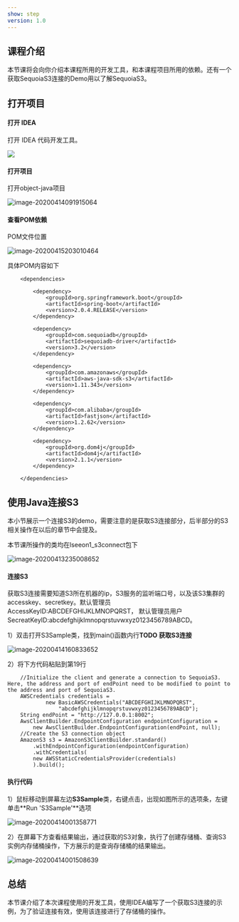 ```yaml
---
show: step
version: 1.0 
---
```


## 课程介绍

本节课将会向你介绍本课程所用的开发工具，和本课程项目所用的依赖。还有一个获取SequoiaS3连接的Demo用以了解SequoiaS3。

## 打开项目

#### 打开 IDEA

打开 IDEA 代码开发工具。

![](https://doc.shiyanlou.com/courses/1736/1207281/06650396616c742995bb63fcf933fac5-0)

#### 打开项目

打开object-java项目

![image-20200414091915064](https://doc.shiyanlou.com/courses/1737/1207281/79e3fad2d27f14cfcbc94eadd646d88d-0)

#### 查看POM依赖

POM文件位置

![image-20200415203010464](https://doc.shiyanlou.com/courses/1737/1207281/a9820e2be11151caf60217df998c3803-0)

具体POM内容如下

```
    <dependencies>

        <dependency>
            <groupId>org.springframework.boot</groupId>
            <artifactId>spring-boot</artifactId>
            <version>2.0.4.RELEASE</version>
        </dependency>

        <dependency>
            <groupId>com.sequoiadb</groupId>
            <artifactId>sequoiadb-driver</artifactId>
            <version>3.2</version>
        </dependency>

        <dependency>
            <groupId>com.amazonaws</groupId>
            <artifactId>aws-java-sdk-s3</artifactId>
            <version>1.11.343</version>
        </dependency>

        <dependency>
            <groupId>com.alibaba</groupId>
            <artifactId>fastjson</artifactId>
            <version>1.2.62</version>
        </dependency>

        <dependency>
            <groupId>org.dom4j</groupId>
            <artifactId>dom4j</artifactId>
            <version>2.1.1</version>
        </dependency>

    </dependencies>
```



## 使用Java连接S3

本小节展示一个连接S3的demo，需要注意的是获取S3连接部分，后半部分的S3相关操作在以后的章节中会提及。

本节课所操作的类均在lseeon1_s3connect包下

![image-20200413235008652](https://doc.shiyanlou.com/courses/1737/1207281/e79cb2c573e6b96920a8c47fe33130ac-0)

#### 连接S3

获取S3连接需要知道S3所在机器的ip，S3服务的监听端口号，以及该S3集群的accesskey、secretkey。默认管理员AccessKeyID:ABCDEFGHIJKLMNOPQRST， 默认管理员用户SecreatKeyID:abcdefghijklmnopqrstuvwxyz0123456789ABCD。

1）双击打开S3Sample类，找到main()函数内行**TODO 获取S3连接**

![image-20200414160833652](https://doc.shiyanlou.com/courses/1737/1207281/dc40563b95f4b9e9457e14fa87ee2be1-0)

2）将下方代码粘贴到第19行

```
    //Initialize the client and generate a connection to SequoiaS3. Here, the address and port of endPoint need to be modified to point to the address and port of SequoiaS3.
    AWSCredentials credentials = 
    		new BasicAWSCredentials("ABCDEFGHIJKLMNOPQRST",
    			"abcdefghijklmnopqrstuvwxyz0123456789ABCD");
    String endPoint = "http://127.0.0.1:8002";
    AwsClientBuilder.EndpointConfiguration endpointConfiguration = 
    	new AwsClientBuilder.EndpointConfiguration(endPoint, null);
    //Create the S3 connection object
    AmazonS3 s3 = AmazonS3ClientBuilder.standard()
        .withEndpointConfiguration(endpointConfiguration)
        .withCredentials(
        new AWSStaticCredentialsProvider(credentials)
        ).build();
```

#### 执行代码

1）鼠标移动到屏幕左边**S3Sample**类，右键点击，出现如图所示的选项条，左键单击**Run 'S3Sample'**选项

![image-20200414001358771](https://doc.shiyanlou.com/courses/1737/1207281/1f908f0b92b5e9addcf72fe15a990f50-0)

2）在屏幕下方查看结果输出，通过获取的S3对象，执行了创建存储桶、查询S3实例内存储桶操作，下方展示的是查询存储桶的结果输出。

![image-20200414001508639](https://doc.shiyanlou.com/courses/1737/1207281/92530ae339a64e6d93dc3dbd65ca8f8b-0)

## 总结

本节课介绍了本次课程使用的开发工具，使用IDEA编写了一个获取S3连接的示例，为了验证连接有效，使用该连接进行了存储桶的操作。
